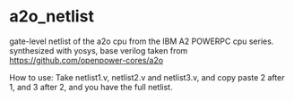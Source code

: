 # a2o_netlist
gate-level netlist of the a2o cpu from the IBM A2 POWERPC cpu series. synthesized with yosys, base verilog taken from https://github.com/openpower-cores/a2o

How to use:
Take netlist1.v, netlist2.v and netlist3.v, and copy paste 2 after 1, and 3 after 2, and you have the full netlist. 
